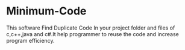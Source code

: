 Minimum-Code
============

This software Find Duplicate Code In your project folder and files of c,c++,java and c#.It help programmer to 
reuse the code and increase program efficiency.
